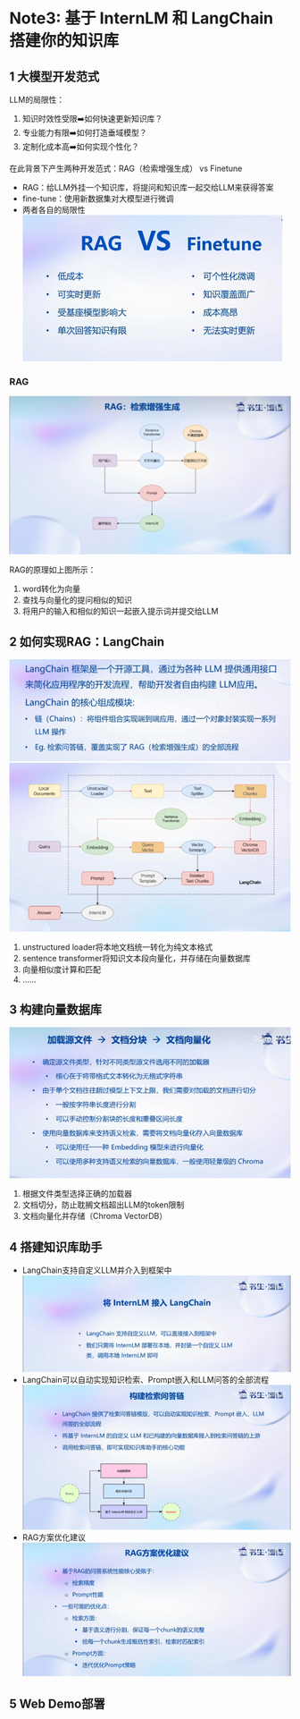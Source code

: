 # Note3: 基于 InternLM 和 LangChain 搭建你的知识库
## 1 大模型开发范式
LLM的局限性：
1. 知识时效性受限➡️如何快速更新知识库？
2. 专业能力有限➡️如何打造垂域模型？
3. 定制化成本高➡️如何实现个性化？

在此背景下产生两种开发范式：RAG（检索增强生成） vs Finetune
- RAG：给LLM外挂一个知识库，将提问和知识库一起交给LLM来获得答案
- fine-tune：使用新数据集对大模型进行微调
- 两者各自的局限性
![Alt text](image.png)
### RAG
![Alt text](image-1.png)

RAG的原理如上图所示：
1. word转化为向量
2. 查找与向量化的提问相似的知识
3. 将用户的输入和相似的知识一起嵌入提示词并提交给LLM

## 2 如何实现RAG：LangChain
![Alt text](image-2.png)
![Alt text](image-3.png)
1. unstructured loader将本地文档统一转化为纯文本格式
2. sentence transformer将知识文本段向量化，并存储在向量数据库
3. 向量相似度计算和匹配
4. ......

## 3 构建向量数据库
![Alt text](image-4.png)
1. 根据文件类型选择正确的加载器
2. 文档切分，防止耽搁文档超出LLM的token限制
3. 文档向量化并存储（Chroma VectorDB）

## 4 搭建知识库助手
- LangChain支持自定义LLM并介入到框架中
![Alt text](image-5.png)
- LangChain可以自动实现知识检索、Prompt嵌入和LLM问答的全部流程
![Alt text](image-6.png)
- RAG方案优化建议
![Alt text](image-7.png)
## 5 Web Demo部署
